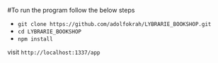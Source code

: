 #To run the program follow the below steps
* `git clone https://github.com/adolfokrah/LYBRARIE_BOOKSHOP.git`
* `cd LYBRARIE_BOOKSHOP`
* `npm install`

visit `http://localhost:1337/app`
